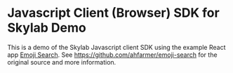 # Javascript Client (Browser) SDK for Skylab Demo

This is a demo of the Skylab Javascript client SDK using the example React app
[Emoji Search](https://github.com/ahfarmer/emoji-search). See
https://github.com/ahfarmer/emoji-search for the original source and more
information.
